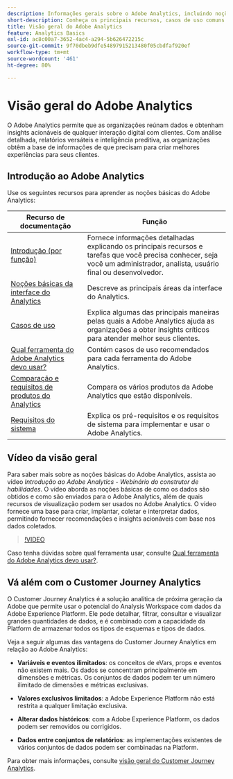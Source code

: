 ```yaml
---
description: Informações gerais sobre o Adobe Analytics, incluindo noções acerca da interface do Analytics e informações introdutórias para administradores, analistas, usuários e desenvolvedores.
short-description: Conheça os principais recursos, casos de uso comuns e as primeiras etapas para analistas, usuários(as) finais e administradores(as).
title: Visão geral do Adobe Analytics
feature: Analytics Basics
exl-id: ac8c00a7-3652-4ac4-a294-5b626472215c
source-git-commit: 9f70dbeb9dfe54897915213480f05cbdfaf920ef
workflow-type: tm+mt
source-wordcount: '461'
ht-degree: 80%

---
```


# Visão geral do Adobe Analytics

O Adobe Analytics permite que as organizações reúnam dados e obtenham insights acionáveis de qualquer interação digital com clientes. Com análise detalhada, relatórios versáteis e inteligência preditiva, as organizações obtêm a base de informações de que precisam para criar melhores experiências para seus clientes.

## Introdução ao Adobe Analytics

Use os seguintes recursos para aprender as noções básicas do Adobe Analytics:


| Recurso de documentação | Função |
|---------|----------|
| [Introdução (por função)](/help/analyze/get-started/get-started-by-role.md) | Fornece informações detalhadas explicando os principais recursos e tarefas que você precisa conhecer, seja você um administrador, analista, usuário final ou desenvolvedor. |
| [Noções básicas da interface do Analytics](/help/analyze/get-started/analytics-interface.md) | Descreve as principais áreas da interface do Analytics. |
| [Casos de uso](/help/analyze/get-started/use-cases.md) | Explica algumas das principais maneiras pelas quais a Adobe Analytics ajuda as organizações a obter insights críticos para atender melhor seus clientes. |
| [Qual ferramenta do Adobe Analytics devo usar?](/help/analyze/get-started/which-analytics-tool.md) | Contém casos de uso recomendados para cada ferramenta do Adobe Analytics. |
| [Comparação e requisitos de produtos do Analytics](/help/analyze/get-started/analytics-product-comparison.md) | Compara os vários produtos da Adobe Analytics que estão disponíveis. |
| [Requisitos do sistema](/help/analyze/get-started/sys-reqs.md) | Explica os pré-requisitos e os requisitos de sistema para implementar e usar o Adobe Analytics. |

## Vídeo da visão geral

Para saber mais sobre as noções básicas do Adobe Analytics, assista ao vídeo *Introdução ao Adobe Analytics - Webinário do construtor de habilidades*. O vídeo aborda as noções básicas de como os dados são obtidos e como são enviados para o Adobe Analytics, além de quais recursos de visualização podem ser usados no Adobe Analytics. O vídeo fornece uma base para criar, implantar, coletar e interpretar dados, permitindo fornecer recomendações e insights acionáveis com base nos dados coletados.

>[!VIDEO](https://video.tv.adobe.com/v/27429/?quality=12)

Caso tenha dúvidas sobre qual ferramenta usar, consulte [Qual ferramenta do Adobe Analytics devo usar?](https://experienceleague.adobe.com/docs/analytics/analyze/admin-overview/which-analytics-tool.html?lang=pt-BR).

## Vá além com o Customer Journey Analytics

O Customer Journey Analytics é a solução analítica de próxima geração da Adobe que permite usar o potencial do Analysis Workspace com dados da Adobe Experience Platform. Ele pode detalhar, filtrar, consultar e visualizar grandes quantidades de dados, e é combinado com a capacidade da Platform de armazenar todos os tipos de esquemas e tipos de dados.

Veja a seguir algumas das vantagens do Customer Journey Analytics em relação ao Adobe Analytics:

* **Variáveis e eventos ilimitados**: os conceitos de eVars, props e eventos não existem mais. Os dados se concentram principalmente em dimensões e métricas. Os conjuntos de dados podem ter um número ilimitado de dimensões e métricas exclusivas.

* **Valores exclusivos limitados**: a Adobe Experience Platform não está restrita a qualquer limitação exclusiva.

* **Alterar dados históricos**: com a Adobe Experience Platform, os dados podem ser removidos ou corrigidos.

* **Dados entre conjuntos de relatórios**: as implementações existentes de vários conjuntos de dados podem ser combinadas na Platform.

Para obter mais informações, consulte [visão geral do Customer Journey Analytics](https://experienceleague.adobe.com/docs/analytics-platform/using/cja-overview/cja-overview.html?lang=pt-BR).
